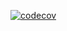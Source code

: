 [![codecov](https://codecov.io/gh/kimoscloud/value-types/graph/badge.svg?token=SHLWE4EFTR)](https://codecov.io/gh/kimoscloud/value-types)
